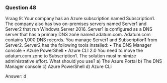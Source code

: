 ### Question 48

Vraag 9:
Your company has an Azure subscription named Subscription1. The company also has two
on-premises servers named Server1 and Server2 that run Windows Server 2016.
Server1 is configured as a DNS server that has a primary DNS zone named adatum.com.
Adatum.com contains 1,000 DNS records.
You manage Server1 and Subscription1 from Server2.
Server2 has the following tools installed:
• The DNS Manager console
• Azure PowerShell
• Azure CLI 2.0
You need to move the adatum.com zone to Subscription1.
The solution must minimize administrative effort. What should you use?
a) The Azure Portal
b) The DNS Manager console
c) Azure PowerShell
d) Azure CLI

Answer: d

